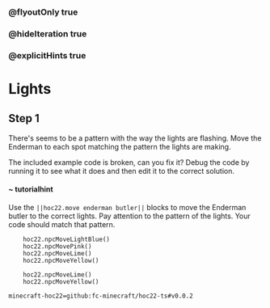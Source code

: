 ### @flyoutOnly true
### @hideIteration true
### @explicitHints true


# Lights

## Step 1
There's seems to be a pattern with the way the lights are flashing. Move the Enderman to each spot matching the pattern the lights are making.

The included example code is broken, can you fix it? Debug the code by running it to see what it does and then edit it to the correct solution.

#### ~ tutorialhint 
Use the ``||hoc22.move enderman butler||`` blocks to move the Enderman butler to the correct lights. Pay attention to the pattern of the lights. Your code should match that pattern. 



```ghost
    hoc22.npcMoveLightBlue()
    hoc22.npcMovePink()
    hoc22.npcMoveLime()
    hoc22.npcMoveYellow()
```
```template
    hoc22.npcMoveLime() 
    hoc22.npcMoveYellow()
```
```package
minecraft-hoc22=github:fc-minecraft/hoc22-ts#v0.0.2
```